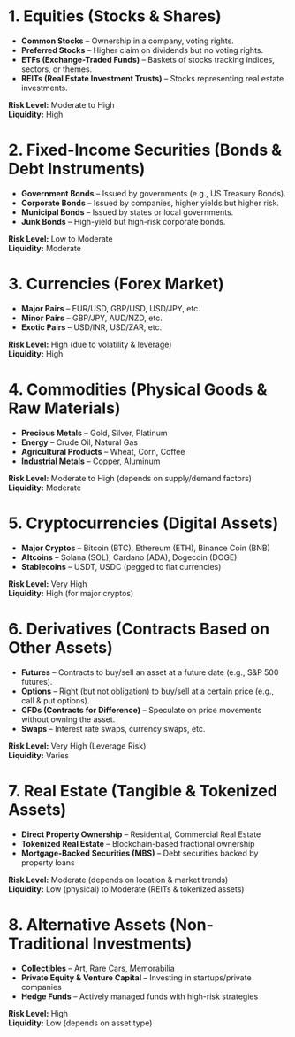 # 1. Equities (Stocks & Shares)
- **Common Stocks** – Ownership in a company, voting rights.
- **Preferred Stocks** – Higher claim on dividends but no voting rights.
- **ETFs (Exchange-Traded Funds)** – Baskets of stocks tracking indices, sectors, or themes.
- **REITs (Real Estate Investment Trusts)** – Stocks representing real estate investments.

**Risk Level:** Moderate to High  
**Liquidity:** High  

# 2. Fixed-Income Securities (Bonds & Debt Instruments)
- **Government Bonds** – Issued by governments (e.g., US Treasury Bonds).
- **Corporate Bonds** – Issued by companies, higher yields but higher risk.
- **Municipal Bonds** – Issued by states or local governments.
- **Junk Bonds** – High-yield but high-risk corporate bonds.

**Risk Level:** Low to Moderate  
**Liquidity:** Moderate  

# 3. Currencies (Forex Market)
- **Major Pairs** – EUR/USD, GBP/USD, USD/JPY, etc.
- **Minor Pairs** – GBP/JPY, AUD/NZD, etc.
- **Exotic Pairs** – USD/INR, USD/ZAR, etc.

**Risk Level:** High (due to volatility & leverage)  
**Liquidity:** High  

# 4. Commodities (Physical Goods & Raw Materials)
- **Precious Metals** – Gold, Silver, Platinum
- **Energy** – Crude Oil, Natural Gas
- **Agricultural Products** – Wheat, Corn, Coffee
- **Industrial Metals** – Copper, Aluminum

**Risk Level:** Moderate to High (depends on supply/demand factors)  
**Liquidity:** Moderate  

# 5. Cryptocurrencies (Digital Assets)
- **Major Cryptos** – Bitcoin (BTC), Ethereum (ETH), Binance Coin (BNB)
- **Altcoins** – Solana (SOL), Cardano (ADA), Dogecoin (DOGE)
- **Stablecoins** – USDT, USDC (pegged to fiat currencies)

**Risk Level:** Very High  
**Liquidity:** High (for major cryptos)  

# 6. Derivatives (Contracts Based on Other Assets)
- **Futures** – Contracts to buy/sell an asset at a future date (e.g., S&P 500 futures).
- **Options** – Right (but not obligation) to buy/sell at a certain price (e.g., call & put options).
- **CFDs (Contracts for Difference)** – Speculate on price movements without owning the asset.
- **Swaps** – Interest rate swaps, currency swaps, etc.

**Risk Level:** Very High (Leverage Risk)  
**Liquidity:** Varies  

# 7. Real Estate (Tangible & Tokenized Assets)
- **Direct Property Ownership** – Residential, Commercial Real Estate
- **Tokenized Real Estate** – Blockchain-based fractional ownership
- **Mortgage-Backed Securities (MBS)** – Debt securities backed by property loans

**Risk Level:** Moderate (depends on location & market trends)  
**Liquidity:** Low (physical) to Moderate (REITs & tokenized assets)  

# 8. Alternative Assets (Non-Traditional Investments)
- **Collectibles** – Art, Rare Cars, Memorabilia
- **Private Equity & Venture Capital** – Investing in startups/private companies
- **Hedge Funds** – Actively managed funds with high-risk strategies

**Risk Level:** High  
**Liquidity:** Low (depends on asset type)
